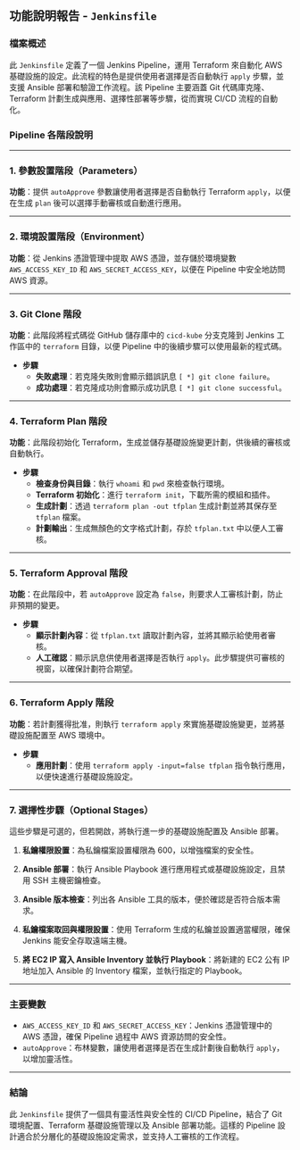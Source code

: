 ## 功能說明報告 - `Jenkinsfile`

### 檔案概述
此 `Jenkinsfile` 定義了一個 Jenkins Pipeline，運用 Terraform 來自動化 AWS 基礎設施的設定。此流程的特色是提供使用者選擇是否自動執行 `apply` 步驟，並支援 Ansible 部署和驗證工作流程。該 Pipeline 主要涵蓋 Git 代碼庫克隆、Terraform 計劃生成與應用、選擇性部署等步驟，從而實現 CI/CD 流程的自動化。

### Pipeline 各階段說明

---

### 1. **參數設置階段（Parameters）**
**功能**：提供 `autoApprove` 參數讓使用者選擇是否自動執行 Terraform `apply`，以便在生成 `plan` 後可以選擇手動審核或自動進行應用。

---

### 2. **環境設置階段（Environment）**
**功能**：從 Jenkins 憑證管理中提取 AWS 憑證，並存儲於環境變數 `AWS_ACCESS_KEY_ID` 和 `AWS_SECRET_ACCESS_KEY`，以便在 Pipeline 中安全地訪問 AWS 資源。

---

### 3. **Git Clone 階段**
**功能**：此階段將程式碼從 GitHub 儲存庫中的 `cicd-kube` 分支克隆到 Jenkins 工作區中的 `terraform` 目錄，以便 Pipeline 中的後續步驟可以使用最新的程式碼。

- **步驟**
  - **失敗處理**：若克隆失敗則會顯示錯誤訊息 `[ *] git clone failure`。
  - **成功處理**：若克隆成功則會顯示成功訊息 `[ *] git clone successful`。

---

### 4. **Terraform Plan 階段**
**功能**：此階段初始化 Terraform，生成並儲存基礎設施變更計劃，供後續的審核或自動執行。

- **步驟**
  - **檢查身份與目錄**：執行 `whoami` 和 `pwd` 來檢查執行環境。
  - **Terraform 初始化**：進行 `terraform init`，下載所需的模組和插件。
  - **生成計劃**：透過 `terraform plan -out tfplan` 生成計劃並將其保存至 `tfplan` 檔案。
  - **計劃輸出**：生成無顏色的文字格式計劃，存於 `tfplan.txt` 中以便人工審核。

---

### 5. **Terraform Approval 階段**
**功能**：在此階段中，若 `autoApprove` 設定為 `false`，則要求人工審核計劃，防止非預期的變更。

- **步驟**
  - **顯示計劃內容**：從 `tfplan.txt` 讀取計劃內容，並將其顯示給使用者審核。
  - **人工確認**：顯示訊息供使用者選擇是否執行 `apply`。此步驟提供可審核的視窗，以確保計劃符合期望。

---

### 6. **Terraform Apply 階段**
**功能**：若計劃獲得批准，則執行 `terraform apply` 來實施基礎設施變更，並將基礎設施配置至 AWS 環境中。

- **步驟**
  - **應用計劃**：使用 `terraform apply -input=false tfplan` 指令執行應用，以便快速進行基礎設施設定。

---

### 7. **選擇性步驟（Optional Stages）**
這些步驟是可選的，但若開啟，將執行進一步的基礎設施配置及 Ansible 部署。

1. **私鑰權限設置**：為私鑰檔案設置權限為 600，以增強檔案的安全性。
  
2. **Ansible 部署**：執行 Ansible Playbook 進行應用程式或基礎設施設定，且禁用 SSH 主機密鑰檢查。

3. **Ansible 版本檢查**：列出各 Ansible 工具的版本，便於確認是否符合版本需求。

4. **私鑰檔案取回與權限設置**：使用 Terraform 生成的私鑰並設置適當權限，確保 Jenkins 能安全存取遠端主機。

5. **將 EC2 IP 寫入 Ansible Inventory 並執行 Playbook**：將新建的 EC2 公有 IP 地址加入 Ansible 的 Inventory 檔案，並執行指定的 Playbook。

---

### 主要變數

- `AWS_ACCESS_KEY_ID` 和 `AWS_SECRET_ACCESS_KEY`：Jenkins 憑證管理中的 AWS 憑證，確保 Pipeline 過程中 AWS 資源訪問的安全性。
- `autoApprove`：布林變數，讓使用者選擇是否在生成計劃後自動執行 `apply`，以增加靈活性。

---

### 結論

此 `Jenkinsfile` 提供了一個具有靈活性與安全性的 CI/CD Pipeline，結合了 Git 環境配置、Terraform 基礎設施管理以及 Ansible 部署功能。這樣的 Pipeline 設計適合於分層化的基礎設施設定需求，並支持人工審核的工作流程。